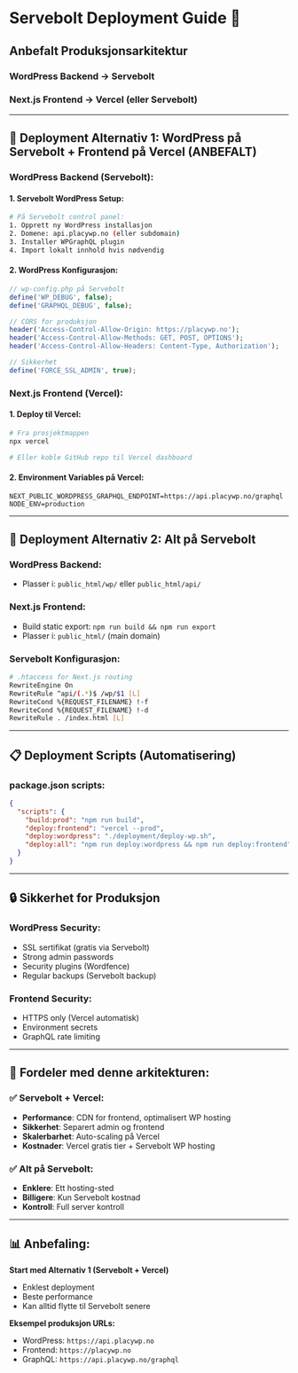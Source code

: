 # Servebolt Deployment Guide 🚀

## Anbefalt Produksjonsarkitektur

### **WordPress Backend → Servebolt**
### **Next.js Frontend → Vercel (eller Servebolt)**

---

## 🎯 **Deployment Alternativ 1: WordPress på Servebolt + Frontend på Vercel (ANBEFALT)**

### **WordPress Backend (Servebolt):**

#### 1. **Servebolt WordPress Setup:**
```bash
# På Servebolt control panel:
1. Opprett ny WordPress installasjon
2. Domene: api.placywp.no (eller subdomain)
3. Installer WPGraphQL plugin
4. Import lokalt innhold hvis nødvendig
```

#### 2. **WordPress Konfigurasjon:**
```php
// wp-config.php på Servebolt
define('WP_DEBUG', false);
define('GRAPHQL_DEBUG', false);

// CORS for produksjon
header('Access-Control-Allow-Origin: https://placywp.no');
header('Access-Control-Allow-Methods: GET, POST, OPTIONS');
header('Access-Control-Allow-Headers: Content-Type, Authorization');

// Sikkerhet
define('FORCE_SSL_ADMIN', true);
```

### **Next.js Frontend (Vercel):**

#### 1. **Deploy til Vercel:**
```bash
# Fra prosjektmappen
npx vercel

# Eller koble GitHub repo til Vercel dashboard
```

#### 2. **Environment Variables på Vercel:**
```
NEXT_PUBLIC_WORDPRESS_GRAPHQL_ENDPOINT=https://api.placywp.no/graphql
NODE_ENV=production
```

---

## 🎯 **Deployment Alternativ 2: Alt på Servebolt**

### **WordPress Backend:**
- Plasser i: `public_html/wp/` eller `public_html/api/`

### **Next.js Frontend:**
- Build static export: `npm run build && npm run export`
- Plasser i: `public_html/` (main domain)

### **Servebolt Konfigurasjon:**
```bash
# .htaccess for Next.js routing
RewriteEngine On
RewriteRule ^api/(.*)$ /wp/$1 [L]
RewriteCond %{REQUEST_FILENAME} !-f
RewriteCond %{REQUEST_FILENAME} !-d
RewriteRule . /index.html [L]
```

---

## 📋 **Deployment Scripts (Automatisering)**

### **package.json scripts:**
```json
{
  "scripts": {
    "build:prod": "npm run build",
    "deploy:frontend": "vercel --prod",
    "deploy:wordpress": "./deployment/deploy-wp.sh",
    "deploy:all": "npm run deploy:wordpress && npm run deploy:frontend"
  }
}
```

---

## 🔒 **Sikkerhet for Produksjon**

### **WordPress Security:**
- SSL sertifikat (gratis via Servebolt)
- Strong admin passwords
- Security plugins (Wordfence)
- Regular backups (Servebolt backup)

### **Frontend Security:**
- HTTPS only (Vercel automatisk)
- Environment secrets
- GraphQL rate limiting

---

## 🚀 **Fordeler med denne arkitekturen:**

### **✅ Servebolt + Vercel:**
- **Performance**: CDN for frontend, optimalisert WP hosting
- **Sikkerhet**: Separert admin og frontend
- **Skalerbarhet**: Auto-scaling på Vercel
- **Kostnader**: Vercel gratis tier + Servebolt WP hosting

### **✅ Alt på Servebolt:**
- **Enklere**: Ett hosting-sted
- **Billigere**: Kun Servebolt kostnad
- **Kontroll**: Full server kontroll

---

## 📊 **Anbefaling:**

**Start med Alternativ 1 (Servebolt + Vercel)**
- Enklest deployment
- Beste performance
- Kan alltid flytte til Servebolt senere

**Eksempel produksjon URLs:**
- WordPress: `https://api.placywp.no`
- Frontend: `https://placywp.no`
- GraphQL: `https://api.placywp.no/graphql`